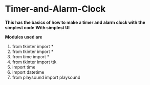 # Timer-and-Alarm-Clock
**This has the basics of how to make a timer and alarm clock with the simplest code**
**With simplest UI**

__Modules used are__
1) from tkinter import *
2) from tkinter import *
3) from time import *
4) from tkinter import ttk
5) import time
6) import datetime
7) from playsound import playsound


